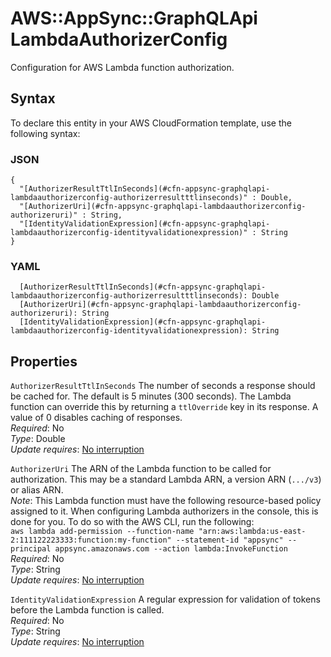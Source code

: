 # AWS::AppSync::GraphQLApi LambdaAuthorizerConfig<a name="aws-properties-appsync-graphqlapi-lambdaauthorizerconfig"></a>

Configuration for AWS Lambda function authorization\.

## Syntax<a name="aws-properties-appsync-graphqlapi-lambdaauthorizerconfig-syntax"></a>

To declare this entity in your AWS CloudFormation template, use the following syntax:

### JSON<a name="aws-properties-appsync-graphqlapi-lambdaauthorizerconfig-syntax.json"></a>

```
{
  "[AuthorizerResultTtlInSeconds](#cfn-appsync-graphqlapi-lambdaauthorizerconfig-authorizerresultttlinseconds)" : Double,
  "[AuthorizerUri](#cfn-appsync-graphqlapi-lambdaauthorizerconfig-authorizeruri)" : String,
  "[IdentityValidationExpression](#cfn-appsync-graphqlapi-lambdaauthorizerconfig-identityvalidationexpression)" : String
}
```

### YAML<a name="aws-properties-appsync-graphqlapi-lambdaauthorizerconfig-syntax.yaml"></a>

```
  [AuthorizerResultTtlInSeconds](#cfn-appsync-graphqlapi-lambdaauthorizerconfig-authorizerresultttlinseconds): Double
  [AuthorizerUri](#cfn-appsync-graphqlapi-lambdaauthorizerconfig-authorizeruri): String
  [IdentityValidationExpression](#cfn-appsync-graphqlapi-lambdaauthorizerconfig-identityvalidationexpression): String
```

## Properties<a name="aws-properties-appsync-graphqlapi-lambdaauthorizerconfig-properties"></a>

`AuthorizerResultTtlInSeconds` <a name="cfn-appsync-graphqlapi-lambdaauthorizerconfig-authorizerresultttlinseconds"></a>
The number of seconds a response should be cached for\. The default is 5 minutes \(300 seconds\)\. The Lambda function can override this by returning a `ttlOverride` key in its response\. A value of 0 disables caching of responses\.  
_Required_: No  
_Type_: Double  
_Update requires_: [No interruption](https://docs.aws.amazon.com/AWSCloudFormation/latest/UserGuide/using-cfn-updating-stacks-update-behaviors.html#update-no-interrupt)

`AuthorizerUri` <a name="cfn-appsync-graphqlapi-lambdaauthorizerconfig-authorizeruri"></a>
The ARN of the Lambda function to be called for authorization\. This may be a standard Lambda ARN, a version ARN \(`.../v3`\) or alias ARN\.  
_Note_: This Lambda function must have the following resource\-based policy assigned to it\. When configuring Lambda authorizers in the console, this is done for you\. To do so with the AWS CLI, run the following:  
`aws lambda add-permission --function-name "arn:aws:lambda:us-east-2:111122223333:function:my-function" --statement-id "appsync" --principal appsync.amazonaws.com --action lambda:InvokeFunction`  
_Required_: No  
_Type_: String  
_Update requires_: [No interruption](https://docs.aws.amazon.com/AWSCloudFormation/latest/UserGuide/using-cfn-updating-stacks-update-behaviors.html#update-no-interrupt)

`IdentityValidationExpression` <a name="cfn-appsync-graphqlapi-lambdaauthorizerconfig-identityvalidationexpression"></a>
A regular expression for validation of tokens before the Lambda function is called\.  
_Required_: No  
_Type_: String  
_Update requires_: [No interruption](https://docs.aws.amazon.com/AWSCloudFormation/latest/UserGuide/using-cfn-updating-stacks-update-behaviors.html#update-no-interrupt)
